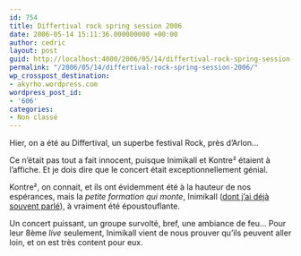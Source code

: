 ```yaml
---
id: 754
title: Differtival rock spring session 2006
date: 2006-05-14 15:11:36.000000000 +00:00
author: cedric
layout: post
guid: http://localhost:4000/2006/05/14/differtival-rock-spring-session-2006.html
permalink: "/2006/05/14/differtival-rock-spring-session-2006/"
wp_crosspost_destination:
- akyrho.wordpress.com
wordpress_post_id:
- '606'
categories:
- Non classé
---
```

Hier, on a été au Differtival, un superbe festival Rock, près d’Arlon…

Ce n’était pas tout a fait innocent, puisque Inimikall et Kontre² étaient à l’affiche. Et je dois dire que le concert était exceptionnellement génial.

Kontre², on connait, et ils ont évidemment été à la hauteur de nos espérances, mais la _petite formation qui monte_, Inimikall ([dont j’ai déjà souvent parlé](http://parenthese.be/dotclear/index.php?q=Inimikall)), à vraiment été époustouflante.

Un concert puissant, un groupe survolté, bref, une ambiance de feu… Pour leur 8ème _live_ seulement, Inimikall vient de nous prouver qu’ils peuvent aller loin, et on est très content pour eux.